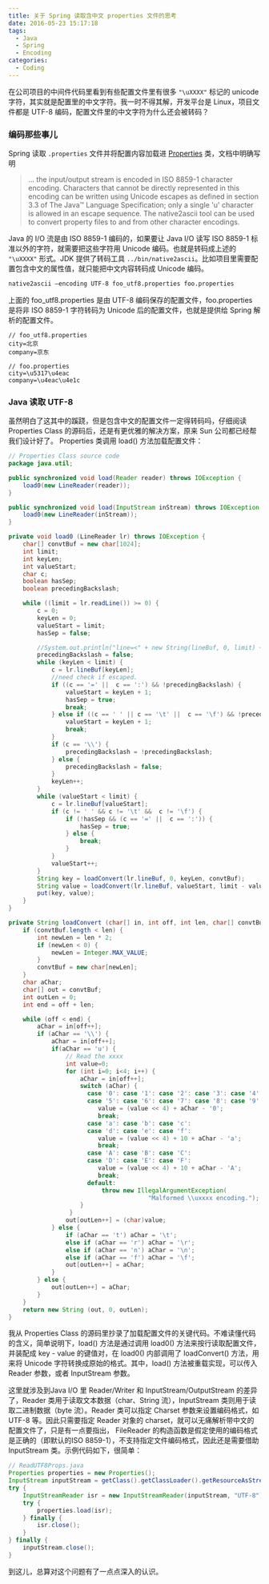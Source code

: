 ```yaml
---
title: 关于 Spring 读取含中文 properties 文件的思考
date: 2016-05-23 15:17:18
tags:
  - Java
  - Spring
  - Encoding
categories:
  - Coding
---
```


在公司项目的中间件代码里看到有些配置文件里有很多 `"\uXXXX"` 标记的 unicode 字符，其实就是配置里的中文字符。我一时不得其解，开发平台是 Linux，项目文件都是 UTF-8 编码，配置文件里的中文字符为什么还会被转码？

<!-- more -->

### 编码那些事儿

Spring 读取 `.properties` 文件并将配置内容加载进 [Properties](http://docs.oracle.com/javase/8/docs/api/java/util/Properties.html) 类，文档中明确写明
> ... the input/output stream is encoded in ISO 8859-1 character encoding. Characters that cannot be directly represented in this encoding can be written using Unicode escapes as defined in section 3.3 of The Java™ Language Specification; only a single 'u' character is allowed in an escape sequence. The native2ascii tool can be used to convert property files to and from other character encodings.

Java 的 I/O 流是由 ISO 8859-1 编码的，如果要让 Java I/O 读写 ISO 8859-1 标准以外的字符，就需要把这些字符用 Unicode 编码。也就是转码成上述的 `"\uXXXX"` 形式。JDK 提供了转码工具 `../bin/native2ascii`。比如项目里需要配置包含中文的属性值，就只能把中文内容转码成 Unicode 编码。
```bash
native2ascii –encoding UTF-8 foo_utf8.properties foo.properties
```
上面的 foo_utf8.properties 是由 UTF-8 编码保存的配置文件，foo.properties 是将非 ISO 8859-1 字符转码为 Unicode 后的配置文件，也就是提供给 Spring 解析的配置文件。
```
// foo_utf8.properties
city=北京
company=京东

// foo.properties
city=\u5317\u4eac
company=\u4eac\u4e1c
```

### Java 读取 UTF-8

虽然明白了这其中的蹊跷，但是包含中文的配置文件一定得转码吗，仔细阅读 Properties Class 的源码后，还是有更优雅的解决方案，原来 Sun 公司都已经帮我们设计好了。
Properties 类调用 load() 方法加载配置文件：
```java
// Properties Class source code
package java.util;

public synchronized void load(Reader reader) throws IOException {
    load0(new LineReader(reader));
}

public synchronized void load(InputStream inStream) throws IOException {
    load0(new LineReader(inStream));
}

private void load0 (LineReader lr) throws IOException {
    char[] convtBuf = new char[1024];
    int limit;
    int keyLen;
    int valueStart;
    char c;
    boolean hasSep;
    boolean precedingBackslash;

    while ((limit = lr.readLine()) >= 0) {
        c = 0;
        keyLen = 0;
        valueStart = limit;
        hasSep = false;

        //System.out.println("line=<" + new String(lineBuf, 0, limit) + ">");
        precedingBackslash = false;
        while (keyLen < limit) {
            c = lr.lineBuf[keyLen];
            //need check if escaped.
            if ((c == '=' ||  c == ':') && !precedingBackslash) {
                valueStart = keyLen + 1;
                hasSep = true;
                break;
            } else if ((c == ' ' || c == '\t' ||  c == '\f') && !precedingBackslash) {
                valueStart = keyLen + 1;
                break;
            }
            if (c == '\\') {
                precedingBackslash = !precedingBackslash;
            } else {
                precedingBackslash = false;
            }
            keyLen++;
        }
        while (valueStart < limit) {
            c = lr.lineBuf[valueStart];
            if (c != ' ' && c != '\t' &&  c != '\f') {
                if (!hasSep && (c == '=' ||  c == ':')) {
                    hasSep = true;
                } else {
                    break;
                }
            }
            valueStart++;
        }
        String key = loadConvert(lr.lineBuf, 0, keyLen, convtBuf);
        String value = loadConvert(lr.lineBuf, valueStart, limit - valueStart, convtBuf);
        put(key, value);
    }
}

private String loadConvert (char[] in, int off, int len, char[] convtBuf) {
    if (convtBuf.length < len) {
        int newLen = len * 2;
        if (newLen < 0) {
            newLen = Integer.MAX_VALUE;
        }
        convtBuf = new char[newLen];
    }
    char aChar;
    char[] out = convtBuf;
    int outLen = 0;
    int end = off + len;

    while (off < end) {
        aChar = in[off++];
        if (aChar == '\\') {
            aChar = in[off++];
            if(aChar == 'u') {
                // Read the xxxx
                int value=0;
                for (int i=0; i<4; i++) {
                    aChar = in[off++];
                    switch (aChar) {
                      case '0': case '1': case '2': case '3': case '4':
                      case '5': case '6': case '7': case '8': case '9':
                         value = (value << 4) + aChar - '0';
                         break;
                      case 'a': case 'b': case 'c':
                      case 'd': case 'e': case 'f':
                         value = (value << 4) + 10 + aChar - 'a';
                         break;
                      case 'A': case 'B': case 'C':
                      case 'D': case 'E': case 'F':
                         value = (value << 4) + 10 + aChar - 'A';
                         break;
                      default:
                          throw new IllegalArgumentException(
                                       "Malformed \\uxxxx encoding.");
                    }
                 }
                out[outLen++] = (char)value;
            } else {
                if (aChar == 't') aChar = '\t';
                else if (aChar == 'r') aChar = '\r';
                else if (aChar == 'n') aChar = '\n';
                else if (aChar == 'f') aChar = '\f';
                out[outLen++] = aChar;
            }
        } else {
            out[outLen++] = aChar;
        }
    }
    return new String (out, 0, outLen);
}
```

我从 Properties Class 的源码里抄录了加载配置文件的关键代码。不难读懂代码的含义，简单说明下，load() 方法是通过调用 load0() 方法来按行读取配置文件，并装配成 key - value 的键值对，在 load0() 内部调用了 loadConvert() 方法，用来将 Unicode 字符转换成原始的格式。其中，load() 方法被重载实现，可以传入 Reader 参数，或者 InputStream 参数。

这里就涉及到Java I/O 里 Reader/Writer 和 InputStream/OutputStream 的差异了，Reader 类用于读取文本数据（char、String 流），InputStream 类则用于读取二进制数据（byte 流）。Reader 类可以指定 Charset 参数来设置编码格式，如 UTF-8 等。因此只需要指定 Reader 对象的 charset，就可以无痛解析带中文的配置文件了，只是有一点要指出， FileReader 的构造函数是假定使用的编码格式是正确的（即默认的ISO 8859-1），不支持指定文件编码格式，因此还是需要借助 InputStream 类。示例代码如下，很简单：
```java
// ReadUTF8Props.java
Properties properties = new Properties();
InputStream inputStream = getClass().getClassLoader().getResourceAsStream("foo_utf8.properties");
try {
    InputStreamReader isr = new InputStreamReader(inputStream, "UTF-8");
    try {
        properties.load(isr);
    } finally {
        isr.close();
    }
} finally {
    inputStream.close();
}
```

到这儿，总算对这个问题有了一点点深入的认识。